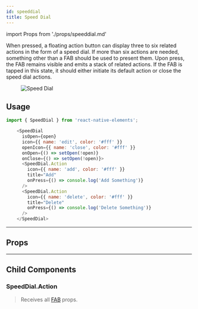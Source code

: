 ```yaml
---
id: speeddial
title: Speed Dial
---
```


import Props from './props/speeddial.md'

When pressed, a floating action button can display three to six related actions in the form of a speed dial. If more than six actions are needed, something other than a FAB should be used to present them. Upon press, the FAB remains visible and emits a stack of related actions. If the FAB is tapped in this state, it should either initiate its default action or close the speed dial actions.

<div className="component-preview component-preview--grid component-preview--grid-10">
  <figure>
    <img src="/img/SpeedDial.gif" alt="Speed Dial" />
  </figure>
</div>

## Usage

```js
import { SpeedDial } from 'react-native-elements';
```

```js
    <SpeedDial
      isOpen={open}
      icon={{ name: 'edit', color: '#fff' }}
      openIcon={{ name: 'close', color: '#fff' }}
      onOpen={() => setOpen(!open)}
      onClose={() => setOpen(!open)}>
      <SpeedDial.Action
        icon={{ name: 'add', color: '#fff' }}
        title="Add"
        onPress={() => console.log('Add Something')}
      />
      <SpeedDial.Action
        icon={{ name: 'delete', color: '#fff' }}
        title="Delete"
        onPress={() => console.log('Delete Something')}
      />
    </SpeedDial>
```

---

## Props

<Props />

---

## Child Components

### SpeedDial.Action

> Receives all [FAB](fab.md#props) props.

